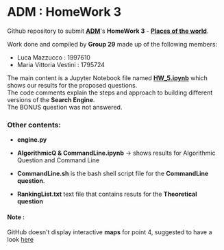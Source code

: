 # ADM : HomeWork 3

Github repository to submit [**ADM**](http://aris.me/index.php/data-mining-ds-2022)'s **HomeWork 3** - **[Places of the world](https://github.com/lucamaiano/ADM/tree/master/2022/Homework_3)**.<br>

Work done and compiled by **Group 29** made up of the following members:
- Luca Mazzucco : 1997610 
- Maria Vittoria Vestini : 1795724

The main content is a Jupyter Notebook file named [**HW_5.ipynb**](https://nbviewer.org/github/LM1997610/ADM_HW3/blob/main/HW_3.ipynb) which shows our results for the proposed questions.\
The code comments explain the steps and approach to building different versions of the **Search Engine**.\
The BONUS question was not answered.

### Other contents:

- **engine.py** 

- **AlgorithmicQ & CommandLine.ipynb** → shows results for Algorithmic Question and Command Line

- **CommandLine.sh** is the bash shell script file for the **CommandLine question**.

- **RankingList.txt** text file that contains resuts for the **Theoretical question**

#### **Note :**
GitHub doesn't display interactive **maps** for point 4, suggested to have a look [here](https://nbviewer.org/github/LM1997610/ADM_HW3/blob/main/HW_3.ipynb) 

